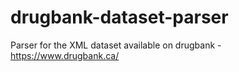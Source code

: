 # drugbank-dataset-parser
Parser for the XML dataset available on drugbank - https://www.drugbank.ca/
